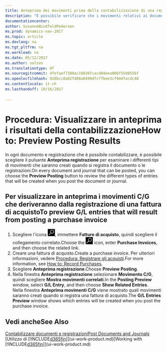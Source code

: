 ```yaml
---
title: Anteprima dei movimenti prima della contabilizzazione di una registrazione o di un documento
description: "È possibile verificare che i movimenti relativi ai documenti e alle registrazioni siano accurati, prima di registrarli in contabilità generale."
documentationcenter: 
author: SusanneWindfeldPedersen
ms.prod: dynamics-nav-2017
ms.topic: article
ms.devlang: na
ms.tgt_pltfrm: na
ms.workload: na
ms.date: 05/12/2017
ms.author: solsen
ms.translationtype: HT
ms.sourcegitcommit: 4fefaef7380ac10836fcac404eea006f55d8556f
ms.openlocfilehash: 928bcc8a02fd88a0499dfcffbee3cf944facdc48
ms.contentlocale: it-ch
ms.lasthandoff: 10/16/2017

---
```

# <a name="how-to-preview-posting-results"></a><span data-ttu-id="19313-103">Procedura: Visualizzare in anteprima i risultati della contabilizzazione</span><span class="sxs-lookup"><span data-stu-id="19313-103">How to: Preview Posting Results</span></span>
<span data-ttu-id="19313-104">In ogni documento e registrazione che è possibile contabilizzare, è possibile scegliere il pulsante **Anteprima registrazione** per esaminare i differenti tipi di movimenti che saranno creati quando si registra il documento o le registrazioni.</span><span class="sxs-lookup"><span data-stu-id="19313-104">On every document and journal that can be posted, you can choose the **Preview Posting** button to review the different types of entries that will be created when you post the document or journal.</span></span>

## <a name="to-preview-gl-entries-that-will-result-from-posting-a-purchase-invoice"></a><span data-ttu-id="19313-105">Per visualizzare in anteprima i movimenti C/G che deriveranno dalla registrazione di una fattura di acquisto</span><span class="sxs-lookup"><span data-stu-id="19313-105">To preview G/L entries that will result from posting a purchase invoice</span></span>
1. <span data-ttu-id="19313-106">Scegliere l'icona ![Cerca pagina o report](media/ui-search/search_small.png "icona Cerca pagina o report"), immettere **Fatture di acquisto**, quindi scegliere il collegamento correlato.</span><span class="sxs-lookup"><span data-stu-id="19313-106">Choose the ![Search for Page or Report](media/ui-search/search_small.png "Search for Page or Report icon") icon, enter **Purchase Invoices**, and then choose the related link.</span></span>
2. <span data-ttu-id="19313-107">Creare una fattura di acquisto.</span><span class="sxs-lookup"><span data-stu-id="19313-107">Create a purchase invoice.</span></span> <span data-ttu-id="19313-108">Per ulteriori informazioni, vedere [Procedura: Registrare gli acquisti](purchasing-how-record-purchases.md).</span><span class="sxs-lookup"><span data-stu-id="19313-108">For more information, see [How to: Record Purchases](purchasing-how-record-purchases.md).</span></span>
3. <span data-ttu-id="19313-109">Scegliere **Anteprima registrazione**.</span><span class="sxs-lookup"><span data-stu-id="19313-109">Choose **Preview Posting**.</span></span>
4. <span data-ttu-id="19313-110">Nella finestra **Anteprima registrazione** selezionare **Movimento C/G**, quindi scegliere **Mostra movimenti correlati**.</span><span class="sxs-lookup"><span data-stu-id="19313-110">In the **Posting Preview** window, select **G/L Entry**, and then choose **Show Related Entries**.</span></span>  
   <span data-ttu-id="19313-111">Nella finestra **Anteprima movimenti C/G** viene mostrato quali movimenti saranno creati quando si registra una fattura di acquisto.</span><span class="sxs-lookup"><span data-stu-id="19313-111">The **G/L Entries Preview** window shows which entries will be created when you post the purchase invoice.</span></span>

## <a name="see-also"></a><span data-ttu-id="19313-112">Vedi anche</span><span class="sxs-lookup"><span data-stu-id="19313-112">See Also</span></span>
[<span data-ttu-id="19313-113">Contabilizzare documenti e registrazioni</span><span class="sxs-lookup"><span data-stu-id="19313-113">Post Documents and Journals</span></span>](ui-post-documents-journals.md)  
<span data-ttu-id="19313-114">[Utilizzo di [!INCLUDE[d365fin](includes/d365fin_md.md)]](ui-work-product.md)</span><span class="sxs-lookup"><span data-stu-id="19313-114">[Working with [!INCLUDE[d365fin](includes/d365fin_md.md)]](ui-work-product.md)</span></span>


